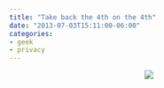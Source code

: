 ```yaml
---
title: "Take back the 4th on the 4th"
date: "2013-07-03T15:11:00-06:00"
categories: 
- geek
- privacy
---
```

<div align="center">
<a href="https://www.eff.org/deeplinks/2013/07/july-4-show-your-support-fourth-amendment" border="0"><img src="https://www.eff.org/sites/default/files/styles/large/public/images_insert/restorethe4th_embed.png"></a>
</div>
